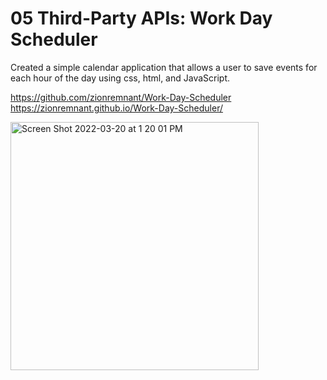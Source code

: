 # 05 Third-Party APIs: Work Day Scheduler

Created a simple calendar application that allows a user to save events for each hour of the day using css, html, and JavaScript.

https://github.com/zionremnant/Work-Day-Scheduler
https://zionremnant.github.io/Work-Day-Scheduler/


<img width="397" alt="Screen Shot 2022-03-20 at 1 20 01 PM" src="https://user-images.githubusercontent.com/99617307/159184450-a89e5708-f4b3-40a7-9fe2-4499ccd85815.png">
